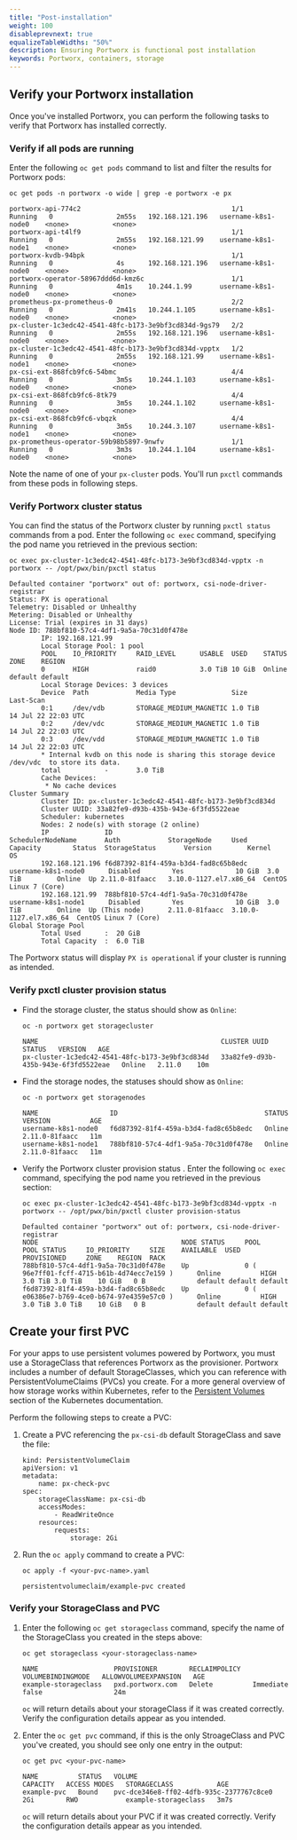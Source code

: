```yaml
---
title: "Post-installation"
weight: 100
disableprevnext: true
equalizeTableWidths: "50%"
description: Ensuring Portworx is functional post installation
keywords: Portworx, containers, storage
---
```


## Verify your Portworx installation 

Once you've installed Portworx, you can perform the following tasks to verify that Portworx has installed correctly. 

### Verify if all pods are running

Enter the following `oc get pods` command to list and filter the results for Portworx pods:

```text 
oc get pods -n portworx -o wide | grep -e portworx -e px
```

```output
portworx-api-774c2                                      1/1     Running   0                2m55s   192.168.121.196   username-k8s1-node0    <none>           <none>
portworx-api-t4lf9                                      1/1     Running   0                2m55s   192.168.121.99    username-k8s1-node1    <none>           <none>
portworx-kvdb-94bpk                                     1/1     Running   0                4s      192.168.121.196   username-k8s1-node0    <none>           <none>
portworx-operator-58967ddd6d-kmz6c                      1/1     Running   0                4m1s    10.244.1.99       username-k8s1-node0    <none>           <none>
prometheus-px-prometheus-0                              2/2     Running   0                2m41s   10.244.1.105      username-k8s1-node0    <none>           <none>
px-cluster-1c3edc42-4541-48fc-b173-3e9bf3cd834d-9gs79   2/2     Running   0                2m55s   192.168.121.196   username-k8s1-node0    <none>           <none>
px-cluster-1c3edc42-4541-48fc-b173-3e9bf3cd834d-vpptx   1/2     Running   0                2m55s   192.168.121.99    username-k8s1-node1    <none>           <none>
px-csi-ext-868fcb9fc6-54bmc                             4/4     Running   0                3m5s    10.244.1.103      username-k8s1-node0    <none>           <none>
px-csi-ext-868fcb9fc6-8tk79                             4/4     Running   0                3m5s    10.244.1.102      username-k8s1-node0    <none>           <none>
px-csi-ext-868fcb9fc6-vbqzk                             4/4     Running   0                3m5s    10.244.3.107      username-k8s1-node1    <none>           <none>
px-prometheus-operator-59b98b5897-9nwfv                 1/1     Running   0                3m3s    10.244.1.104      username-k8s1-node0    <none>           <none>
```

Note the name of one of your `px-cluster` pods. You'll run `pxctl` commands from these pods in following steps. 

### Verify Portworx cluster status

You can find the status of the Portworx cluster by running `pxctl status` commands from a pod. Enter the following `oc exec` command, specifying the pod name you retrieved in the previous section:

```text
oc exec px-cluster-1c3edc42-4541-48fc-b173-3e9bf3cd834d-vpptx -n portworx -- /opt/pwx/bin/pxctl status
```
```output
Defaulted container "portworx" out of: portworx, csi-node-driver-registrar
Status: PX is operational
Telemetry: Disabled or Unhealthy
Metering: Disabled or Unhealthy
License: Trial (expires in 31 days)
Node ID: 788bf810-57c4-4df1-9a5a-70c31d0f478e
        IP: 192.168.121.99 
        Local Storage Pool: 1 pool
        POOL    IO_PRIORITY     RAID_LEVEL      USABLE  USED    STATUS  ZONE    REGION
        0       HIGH            raid0           3.0 TiB 10 GiB  Online  default default
        Local Storage Devices: 3 devices
        Device  Path            Media Type              Size            Last-Scan
        0:1     /dev/vdb        STORAGE_MEDIUM_MAGNETIC 1.0 TiB         14 Jul 22 22:03 UTC
        0:2     /dev/vdc        STORAGE_MEDIUM_MAGNETIC 1.0 TiB         14 Jul 22 22:03 UTC
        0:3     /dev/vdd        STORAGE_MEDIUM_MAGNETIC 1.0 TiB         14 Jul 22 22:03 UTC
        * Internal kvdb on this node is sharing this storage device /dev/vdc  to store its data.
        total           -       3.0 TiB
        Cache Devices:
         * No cache devices
Cluster Summary
        Cluster ID: px-cluster-1c3edc42-4541-48fc-b173-3e9bf3cd834d
        Cluster UUID: 33a82fe9-d93b-435b-943e-6f3fd5522eae
        Scheduler: kubernetes
        Nodes: 2 node(s) with storage (2 online)
        IP              ID                                      SchedulerNodeName       Auth            StorageNode     Used    Capacity        Status  StorageStatus       Version         Kernel                  OS
        192.168.121.196 f6d87392-81f4-459a-b3d4-fad8c65b8edc    username-k8s1-node0      Disabled        Yes             10 GiB  3.0 TiB         Online  Up 2.11.0-81faacc   3.10.0-1127.el7.x86_64  CentOS Linux 7 (Core)
        192.168.121.99  788bf810-57c4-4df1-9a5a-70c31d0f478e    username-k8s1-node1      Disabled        Yes             10 GiB  3.0 TiB         Online  Up (This node)      2.11.0-81faacc  3.10.0-1127.el7.x86_64  CentOS Linux 7 (Core)
Global Storage Pool
        Total Used      :  20 GiB
        Total Capacity  :  6.0 TiB
```

The Portworx status will display `PX is operational` if your cluster is running as intended. 

<!-- I'd love to give them a list of things to review here. What's important?

* look for warnings, if any
* Status: PX is operational
 
-->
### Verify pxctl cluster provision status

* Find the storage cluster, the status should show as `Online`:

    ```text
    oc -n portworx get storagecluster
    ```
    ```output
    NAME                                              CLUSTER UUID                           STATUS   VERSION   AGE
    px-cluster-1c3edc42-4541-48fc-b173-3e9bf3cd834d   33a82fe9-d93b-435b-943e-6f3fd5522eae   Online   2.11.0    10m
    ```

* Find the storage nodes, the statuses should show as `Online`:

    ```text
    oc -n portworx get storagenodes
    ```

    ```output
    NAME                  ID                                     STATUS   VERSION          AGE
    username-k8s1-node0   f6d87392-81f4-459a-b3d4-fad8c65b8edc   Online   2.11.0-81faacc   11m
    username-k8s1-node1   788bf810-57c4-4df1-9a5a-70c31d0f478e   Online   2.11.0-81faacc   11m
    ```       

* Verify the Portworx cluster provision status <!-- What's the success condition here?-->. Enter the following `oc exec` command, specifying the pod name you retrieved in the previous section:

    ```text
    oc exec px-cluster-1c3edc42-4541-48fc-b173-3e9bf3cd834d-vpptx -n portworx -- /opt/pwx/bin/pxctl cluster provision-status
    ```

    ```output
    Defaulted container "portworx" out of: portworx, csi-node-driver-registrar
    NODE                                    NODE STATUS     POOL                                            POOL STATUS     IO_PRIORITY     SIZE    AVAILABLE  USED     PROVISIONED     ZONE    REGION  RACK
    788bf810-57c4-4df1-9a5a-70c31d0f478e    Up              0 ( 96e7ff01-fcff-4715-b61b-4d74ecc7e159 )      Online          HIGH            3.0 TiB 3.0 TiB    10 GiB   0 B             default default default
    f6d87392-81f4-459a-b3d4-fad8c65b8edc    Up              0 ( e06386e7-b769-4ce0-b674-97e4359e57c0 )      Online          HIGH            3.0 TiB 3.0 TiB    10 GiB   0 B             default default default
    ```

## Create your first PVC

For your apps to use persistent volumes powered by Portworx, you must use a StorageClass that references Portworx as the provisioner. Portworx includes a number of default StorageClasses, which you can reference with PersistentVolumeClaims (PVCs) you create. For a more general overview of how storage works within Kubernetes, refer to the [Persistent Volumes](https://kubernetes.io/docs/concepts/storage/persistent-volumes/) section of the Kubernetes documentation.

Perform the following steps to create a PVC:

1. Create a PVC referencing the `px-csi-db` default StorageClass and save the file:

    ```text
    kind: PersistentVolumeClaim
    apiVersion: v1
    metadata:
        name: px-check-pvc
    spec:
        storageClassName: px-csi-db
        accessModes:
            - ReadWriteOnce
        resources:
            requests:
                storage: 2Gi
    ```            
2. Run the `oc apply` command to create a PVC:

    ```text
    oc apply -f <your-pvc-name>.yaml
    ```
    ```output
    persistentvolumeclaim/example-pvc created
    ```

### Verify your StorageClass and PVC

1. Enter the following `oc get storageclass` command, specify the name of the StorageClass you created in the steps above:

    ```text
    oc get storageclass <your-storageclass-name>
    ```
    ```output
    NAME                   PROVISIONER        RECLAIMPOLICY   VOLUMEBINDINGMODE   ALLOWVOLUMEEXPANSION   AGE
    example-storageclass   pxd.portworx.com   Delete          Immediate           false                  24m
    ```

    `oc` will return details about your storageClass if it was created correctly. Verify the configuration details appear as you intended. 

2. Enter the `oc get pvc` command, if this is the only StroageClass and PVC you've created, you should see only one entry in the output:

    ```text
    oc get pvc <your-pvc-name>
    ```
    ```output
    NAME          STATUS   VOLUME                                     CAPACITY   ACCESS MODES   STORAGECLASS           AGE
    example-pvc   Bound    pvc-dce346e8-ff02-4dfb-935c-2377767c8ce0   2Gi        RWO            example-storageclass   3m7s
    ```

    `oc` will return details about your PVC if it was created correctly. Verify the configuration details appear as you intended. 


<!-- 
## Monitor your Portworx cluster 

You can use the following technologies to monitor your Portworx cluster:

* Prometheus to collect data
* Alertmanager to provide notifications
* Grafana to visualize your data

### Verify monitoring using Prometheus

You can monitor your Portworx cluster using Prometheus. Portworx deploys Prometheus by default, but you can verify the deployment:

1. Verify that Prometheus pods are running by entering the following `oc get pods` command:

    ```text 
    oc get pods -A | grep -i prometheus
    ```
    ```output
    portworx   prometheus-px-prometheus-0                              2/2     Running            0                59m
    portworx   px-prometheus-operator-59b98b5897-9nwfv                 1/1     Running            0                60m
    ```

2. Verify that the Prometheus `px-prometheus` and `prometheus operated` services exist by entering the following `oc get service` command:

    ```text 
    oc -n portworx get service | grep -i prometheus
    ```
    ```output
    prometheus-operated         ClusterIP   None             <none>        9090/TCP                       63m
    px-prometheus               ClusterIP   10.99.61.133     <none>        9090/TCP                       63m
    ```
### Set up Alertmanager

Prometheus Alertmanager handles alerts sent from the Prometheus server based on rules you set. If any Prometheus rule is triggered, Alertmanager sends a corresponding notification to the specified receivers. You can configure these receivers using an Alertmanager config file. Perform the following steps to configure and enable Alertmanager: 

1. Create a valid [Alertmanager configuration](https://prometheus.io/docs/alerting/latest/configuration/) file and name it `alertmanager.yaml`.

1. Create a secret called `alertmanager-portworx` in the same namespace as your StorageCluster object:

    ```text
    oc -n portworx create secret generic alertmanager-portworx --from-file=alertmanager.yaml=alertmanager.yaml
    ```

2. Edit your StorageCluster object to enable Alertmanager:

    ```text
    apiVersion: core.libopenstorage.org/v1
    kind: StorageCluster
    metadata:
      name: portworx
      namespace: portworx
    monitoring:
        prometheus:
          enabled: true
          exportMetrics: true
          alertManager:
            enabled: true
    ```

3. Access Alertmanager by setting up port forwarding and browsing to the specified port. In this example, port forwarding is provided for ease of access to the Alertmanager service from the node IP using the port 9093:

    ```text 
    oc -n portworx port-forward service/alertmanager-portworx 9093:9093
    ```

    The following is a sample for Alertmanager, the settings used in your environment may be different:

    ```text
    global:
      # The smarthost and SMTP sender used for mail notifications.
      smtp_smarthost: 'smtp.gmail.com:587'
      smtp_from: 'abc@test.com'
      smtp_auth_username: "abc@test.com"
      smtp_auth_password: 'xyxsy'
    route:
      group_by: [Alertname]
      # Send all notifications to me.
      receiver: email-me
    receivers:
    - name: email-me
      email_configs:
      - to: abc@test.com
        from: abc@test.com
        smarthost: smtp.gmail.com:587
        auth_username: "abc@test.com"
        auth_identity: "abc@test.com"
        auth_password: "abc@test.com"
    ```

{{<info>}}
**NOTE:** PX-Central on-premises includes Grafana and Portworx dashboards natively, which you can use to monitor your Portworx cluster. Refer to the [PX-Central documentation](https://central.docs.portworx.com/) for further details.
{{</info>}}

### Configure Grafana

You can connect to Prometheus using Grafana to visualize your data. 

1. Enter the following `curl` commands to download the Grafana dashboard and datasource configuration files:

    ```text 
    curl -O https://docs.portworx.com/samples/k8s/pxc/grafana-dashboard-config.yaml
    ```
    ```output
    % Total    % Received % Xferd  Average Speed   Time    Time     Time  Current
                                    Dload  Upload   Total   Spent    Left  Speed
    100   211  100   211    0     0    596      0 --:--:-- --:--:-- --:--:--   596
    ```

    ```text 
    curl -O https://docs.portworx.com/samples/k8s/pxc/grafana-datasource.yaml
    ```
    ```output
    % Total    % Received % Xferd  Average Speed   Time    Time     Time  Current
                                    Dload  Upload   Total   Spent    Left  Speed
    100  1625  100  1625    0     0   4456      0 --:--:-- --:--:-- --:--:--  4464
    ```

2. Create a configmap for the dashboard and data source.
    
    ```text 
    oc -n portworx create configmap grafana-dashboard-config --from-file=grafana-dashboard-config.yaml
    ```
    ```text
    oc -n portworx create configmap grafana-source-config --from-file=grafana-datasource.yaml
    ```

3. Download and install Grafana templates using the followin `curl` and `oc` commands:

    ```text
    curl "https://docs.portworx.com/samples/k8s/pxc/portworx-cluster-dashboard.json" -o portworx-cluster-dashboard.json && \
    curl "https://docs.portworx.com/samples/k8s/pxc/portworx-node-dashboard.json" -o portworx-node-dashboard.json && \
    curl "https://docs.portworx.com/samples/k8s/pxc/portworx-volume-dashboard.json" -o portworx-volume-dashboard.json && \
    curl "https://docs.portworx.com/samples/k8s/pxc/portworx-performance-dashboard.json" -o portworx-performance-dashboard.json && \
    curl "https://docs.portworx.com/samples/k8s/pxc/portworx-etcd-dashboard.json" -o portworx-etcd-dashboard.json && \
    ```

    ```text
    oc -n portworx create configmap grafana-dashboards \
    --from-file=portworx-cluster-dashboard.json \
    --from-file=portworx-performance-dashboard.json \
    --from-file=portworx-node-dashboard.json \
    --from-file=portworx-volume-dashboard.json \
    --from-file=portworx-etcd-dashboard.json 
    ```

4. Enter the following `oc apply` command to download and install Grafana YAML file:

    ```text 
    oc apply -f https://docs.portworx.com/samples/k8s/pxc/grafana.yaml
    ```

5. Edit services to access Prometheus and Grafana through Node Port. You can also use Load Balancer.

    * Login to Grafana using the following credentials:
    
        *Grafana login / password : admin / prom-operator*

    * Run the following command to edit services.

        ```text
        oc -n portworx edit service px-prometheus
        ```

        ```output
        spec:
        clusterIP: 10.109.79.109
        clusterIPs:
        - 10.109.79.109
        internalTrafficPolicy: Cluster
        ipFamilies:
        - IPv4
        ipFamilyPolicy: SingleStack
        ports:
        - name: web
            port: 9090
            protocol: TCP
            targetPort: 9090
        selector:
            prometheus: px-prometheus
        sessionAffinity: None
        type: NodePort
        status:
        loadBalancer: {}
        ```
6. List where the Grafana service is running.

    ```text 
    oc get service -n portworx grafana
    ```

    ```output
    NAME      TYPE        CLUSTER-IP      EXTERNAL-IP   PORT(S)    AGE
    grafana   ClusterIP   10.111.67.112   <none>        3000/TCP   16s
    ```

7. Change “type” under spec to `NodePort`

    ``` text
    oc edit service grafana -n portworx
    service/grafana edited
    ```

    ```text
    oc get service -n portworx grafana
    ```

    ```output
    NAME      TYPE       CLUSTER-IP      EXTERNAL-IP   PORT(S)          AGE
    grafana   NodePort   10.111.67.112   <none>        3000:31507/TCP   65s
    ```

8. Run the following command to list the nodes in your cluster. Note any worker node IP address for future reference.

    ```text 
    oc get nodes -o wide
    ```

    ```output
    NAME       STATUS   ROLES                  AGE   VERSION   INTERNAL-IP    EXTERNAL-IP   OS-IMAGE                KERNEL-VERSION                CONTAINER-RUNTIME
    master-4   Ready    control-plane,master   60d   v1.22.8   10.13.21.155   <none>        CentOS Linux 7 (Core)   3.10.0-1160.45.1.el7.x86_64   docker://1.13.1
    node-4-1   Ready    <none>                 60d   v1.22.8   10.13.21.142   <none>        CentOS Linux 7 (Core)   3.10.0-1160.45.1.el7.x86_64   docker://1.13.1
    node-4-2   Ready    <none>                 60d   v1.22.8   10.13.21.31    <none>        CentOS Linux 7 (Core)   3.10.0-1160.45.1.el7.x86_64   docker://1.13.1
    node-4-3   Ready    <none>                 60d   v1.22.8   10.13.21.4     <none>        CentOS Linux 7 (Core)   3.10.0-1160.45.1.el7.x86_64   docker://1.13.1
    node-4-4   Ready    <none>                 60d   v1.22.8   10.13.21.95    <none>        CentOS Linux 7 (Core)   3.10.0-1160.45.1.el7.x86_64   docker://1.13.1
    node-4-5   Ready    <none>                 60d   v1.22.8   10.13.21.68    <none>        CentOS Linux 7 (Core)   3.10.0-1160.45.1.el7.x86_64   docker://1.13.1
    node-4-6   Ready    <none>                 60d   v1.22.8   10.13.21.58    <none>        CentOS Linux 7 (Core)   3.10.0-1160.45.1.el7.x86_64   docker://1.13.1
    ```

9. Navigate to Grafana by specifying your worker IP address and the 31507 port:

    ![Grafana Welcome screen](/img/Post-installation/image2.png)
    
10. Enter the default credentials to login:

    * **login:**  `admin`
    * **password:** `admin`

-->